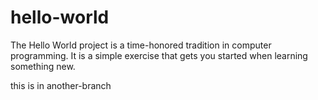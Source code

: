 # hello-world
The Hello World project is a time-honored tradition in computer programming. It is a simple exercise that gets you started when learning something new.

this is in another-branch
